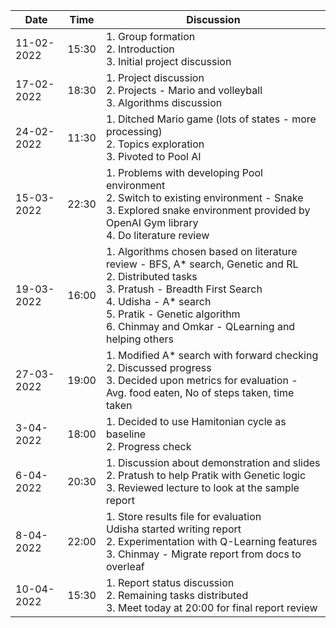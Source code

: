 | Date | Time | Discussion |
| ---- | ---- | ---------- |
| 11-02-2022 | 15:30 | 1. Group formation <br/> 2. Introduction <br/> 3. Initial project discussion |
| 17-02-2022 | 18:30 | 1. Project discussion <br/> 2. Projects - Mario and volleyball <br/> 3. Algorithms discussion |
| 24-02-2022 | 11:30 | 1. Ditched Mario game (lots of states - more processing) <br/> 2. Topics exploration <br/> 3. Pivoted to Pool AI |
| 15-03-2022 | 22:30 | 1. Problems with developing Pool environment <br/> 2. Switch to existing environment - Snake <br/> 3. Explored snake environment provided by OpenAI Gym library <br/> 4. Do literature review |
| 19-03-2022 | 16:00 | 1. Algorithms chosen based on literature review - BFS, A* search, Genetic and RL <br/> 2. Distributed tasks <br/> 3. Pratush - Breadth First Search <br/> 4. Udisha - A* search <br/> 5. Pratik - Genetic algorithm <br/> 6. Chinmay and Omkar - QLearning and helping others |
| 27-03-2022 | 19:00 | 1. Modified A* search with forward checking <br/> 2. Discussed progress <br/> 3. Decided upon metrics for evaluation - Avg. food eaten, No of steps taken, time taken |
| 3-04-2022 | 18:00 | 1. Decided to use Hamitonian cycle as baseline <br/> 2. Progress check |
| 6-04-2022 | 20:30 | 1. Discussion about demonstration and slides <br/> 2. Pratush to help Pratik with Genetic logic <br/> 3. Reviewed lecture to look at the sample report |
| 8-04-2022 | 22:00 | 1. Store results file for evaluation <br/> Udisha started writing report <br/> 2. Experimentation with Q-Learning features <br/> 3. Chinmay - Migrate report from docs to overleaf |
| 10-04-2022 | 15:30 | 1. Report status discussion <br/> 2. Remaining tasks distributed <br/> 3. Meet today at 20:00 for final report review |
